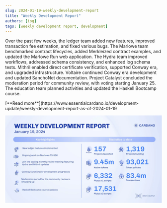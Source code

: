 ```yaml
---
slug: 2024-01-19-weekly-development-report
title: "Weekly Development Report"
authors: [iog]
tags: [weekly development report, development]
---
```


Over the past few weeks, the ledger team added new features, improved transaction fee estimation, and fixed various bugs. The Marlowe team benchmarked contract lifecycles, added Merkleized contract examples, and updated the Marlowe Run web application. The Hydra team improved workflows, addressed schema consistency, and enhanced log schema tests. Mithril enabled direct certificate verification, supported Conway era, and upgraded infrastructure. Voltaire continued Conway era development and updated SanchoNet documentation. Project Catalyst concluded the moderation period for community review, with voting starting January 25. The education team planned activities and updated the Haskell Bootcamp course.

<div style={{ textAlign: 'right' }}>
 [**Read more**](https://www.essentialcardano.io/development-update/weekly-development-report-as-of-2024-01-19 
</div>

 ![weekly development report](./banner.webp)

